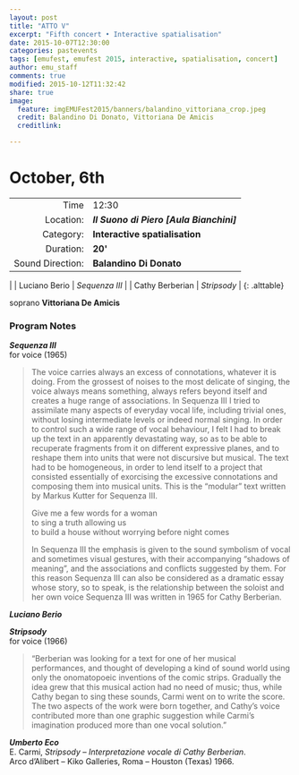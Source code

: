 ```yaml
---
layout: post
title: "ATTO V"
excerpt: "Fifth concert • Interactive spatialisation"
date: 2015-10-07T12:30:00
categories: pastevents
tags: [emufest, emufest 2015, interactive, spatialisation, concert]
author: emu_staff
comments: true
modified: 2015-10-12T11:32:42
share: true
image:
  feature: imgEMUFest2015/banners/balandino_vittoriana_crop.jpeg
  credit: Balandino Di Donato, Vittoriana De Amicis
  creditlink:

---
```


# October, 6th

|  |  |
|------------:|:------------|
| Time | 12:30 |
| Location: | ***Il Suono di Piero [Aula Bianchini]*** |
| Category: | **Interactive spatialisation** |
| Duration: | **20'** |
| Sound Direction: | **Balandino Di Donato** |
|
| Luciano Berio | *Sequenza III* |
| Cathy Berberian | *Stripsody* |
{: .alttable}

soprano **Vittoriana De Amicis**    

### Program Notes

<!-- ***Sequenza III*** (nota dell'autore)     
per voce (1965)

>La voce porta sempre con sé un eccesso di connotazioni. Dal rumore più insolente al canto più squisito, la voce significa sempre qualcosa, rimanda sempre ad altro da sé e crea una gamma molto vasta di associazioni. In Sequenza III ho cercato di assimilare musicalmente molti aspetti della vocalità quotidiana, anche quelli triviali, senza però per questo rinunciare ad alcuni aspetti intermedi ed al canto vero e proprio. Per controllare un insieme così vasto di comportamenti vocali era necessario frantumare il testo e in apparenza devastarlo, per poterne recuperare i frammenti su diversi piani espressivi e ricomporli in unità non più discorsive ma musicali. Era cioè necessario rendere il testo omogeneo e disponibile al progetto che consiste, nelle sue linee essenziali, nell’esorcizzare l’eccesso di connotazioni componendole in un’unità musicale. Ecco il breve testo «modulare» di Markus Kutter per Sequenza III:

>Give me	a few words	for a woman
to sing	a truth allowing us
to build a house	without worrying	before night comes

>In Sequenza III l’enfasi è posta sul simbolismo sonoro di gesti vocali e talvolta visivi, sulle «ombre di significato» che li accompagnano, sulle associazioni e sui conflitti che essi suggeriscono. Per questa ragione Sequenza III può anche essere considerata come un saggio di drammaturgia musicale la cui storia, in un certo senso, è il rapporto fra l’interprete e la sua stessa voce.
Sequenza III è stata scritta nel 1965 per Cathy Berberian.

>**Luciano Berio** -->

***Sequenza III***    
for voice (1965)

>The voice carries always an excess of connotations, whatever it is doing. From the grossest of noises to the most delicate of singing, the voice always means something, always refers beyond itself and creates a huge range of associations. In Sequenza III I tried to assimilate many aspects of everyday vocal life, including trivial ones, without losing intermediate levels or indeed normal singing. In order to control such a wide range of vocal behaviour, I felt I had to break up the text in an apparently devastating way, so as to be able to recuperate fragments from it on different expressive planes, and to reshape them into units that were not discursive but musical. The text had to be homogeneous, in order to lend itself to a project that consisted essentially of exorcising the excessive connotations and composing them into musical units. This is the “modular” text written by Markus Kutter for Sequenza III.
>
>Give me	a few words	for a woman    
to sing	a truth allowing us    
to build a house	without worrying	before night comes    
>
>In Sequenza III the emphasis is given to the sound symbolism of vocal and sometimes visual gestures, with their accompanying “shadows of meaning”, and the associations and conflicts suggested by them. For this reason Sequenza III can also be considered as a dramatic essay whose story, so to speak, is the relationship between the soloist and her own voice
Sequenza III was written in 1965 for Cathy Berberian.
>

***Luciano Berio***

***Stripsody***    
for voice (1966)

>“Berberian was looking for a text for one of her musical performances, and thought of developing a kind of sound world using only the onomatopoeic inventions of the comic strips. Gradually the idea grew that this musical action had no need of music; thus, while Cathy began to sing these sounds, Carmi went on to write the score. The two aspects of the work were born together, and Cathy’s voice contributed more than one graphic suggestion while Carmi’s imagination produced more than one vocal solution.”

***Umberto Eco***    
E. Carmi, *Stripsody – Interpretazione vocale di Cathy Berberian*.    
Arco d’Alibert – Kiko Galleries, Roma – Houston (Texas) 1966.
